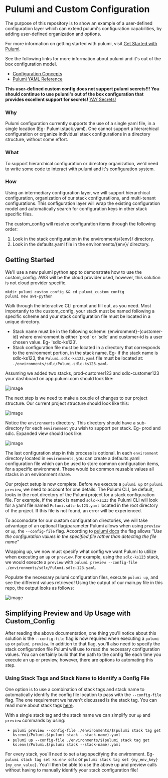 # Pulumi and Custom Configuration
The purpose of this repository is to show an example of a user-defined configuration layer which can extend pulumi's configuration capabilities, by adding user-defined organization and options.

For more information on getting started with pulumi, visit [Get Started with Pulumi](https://www.pulumi.com/docs/get-started/).

See the following links for more information about pulumi and it's out of the box configuration model.
- [Configuration Concepts](https://www.pulumi.com/docs/intro/concepts/config/)
- [Pulumi YAML Reference](https://www.pulumi.com/docs/reference/pulumi-yaml/)

**This user-defined custom config does not support pulumi secrets!!! You should continue to use pulumi's out of the box configuration that provides excellent support for secrets!**
[YAY Secrets!](https://www.pulumi.com/docs/intro/concepts/secrets/)

### Why
Pulumi configuration currently supports the use of a single yaml file, in a single location (Eg- Pulumi.stack.yaml). One cannot support a hierarchical configuration or organize individual stack configurations in a directory structure, without some effort.

### What
To support hierarchical configuration or directory organization, we'd need to write some code to interact with pulumi and it's configuration system.

### How
Using an intermediary configuration layer, we will support hierarchical configuration, organization of our stack configuratiions, and multi-tenant configurations. This configuration layer will wrap the existing configuration model and automatically search for configuration keys in other stack specific files.

The custom_config will resolve configuration items through the following order:
1. Look in the stack configuration in the environments/{env}/ directory.
2. Look in the defaults.yaml file in the environments/{env}/ directory.

## Getting Started
We'll use a new pulumi python app to demonstrate how to use the custom_config. AWS will be the cloud provider used, however, this solution is not cloud provider specific.

```mkdir pulumi_custom_config && cd pulumi_custom_config```  
```pulumi new aws-python```  

Walk through the interactive CLI prompt and fill out, as you need. Most importantly to the custom_config, your stack must be named following a specific scheme and your stack configuration file must be located in a unique directory. 
- Stack name must be in the following scheme: {environment}-{customer-id} where environment is either 'prod' or 'sdlc' and customer-id is a user chosen value. Eg- 'sdlc-ks123'.
- Stack configuration file must be located in a directory that corresponds to the environment portion, in the stack name. Eg- if the stack name is sdlc-ks123, the `Pulumi.sdlc-ks123.yaml` file must be located at: `./environments/sdlc/Pulumi.sdlc-ks123.yaml`.

Assuming we added two stacks, prod-customer123 and sdlc-customer123 your dashboard on app.pulumi.com should look like:

![image](https://user-images.githubusercontent.com/25461821/128745949-62c144bb-4548-49d0-8d16-eab440f2be8b.png)

The next step is we need to make a couple of changes to our project structure. Our current project structure should look like this:

![image](https://user-images.githubusercontent.com/25461821/128745809-9435fabb-bf4d-41b8-b84c-853c28ab38af.png)

Notice the `environments` directory. This directory should have a sub-directory for each `environment` you wish to support per stack. Eg- prod and sdlc. Expanded view should look like:

![image](https://user-images.githubusercontent.com/25461821/128746148-7c2ef4dd-325d-41d7-9567-6dc04e1961ee.png)

The last configuration step in this process is optional. In each `environment` directory located in `environments`, you can create a defaults.yaml configuration file which can be used to store common configuration items, for a specific environment. These would be common reusable values all stacks in an environment share.

Our project setup is now complete. Before we execute a `pulumi up` or `pulumi preview`, we need to account for one details. The Pulumi CLI, be default, looks in the root directory of the Pulumi project for a stack configuration file. For example, if the stack is named `sdlc-ks123` the Pulumi CLI will look for a yaml file named `Pulumi.sdlc-ks123.yaml` located in the root directory of the project. If this file is not found, an error will be experienced.

To accomodate for our custom configuration directories, we will take advantage of an optional flag/parameter Pulumi allows when using `preview` or `up`, the `--config-file` flag. According to [pulumi docs](https://www.pulumi.com/docs/reference/cli/pulumi_preview/) the flag allows _"Use the configuration values in the specified file rather than detecting the file name"_

Wrapping up, we now must specify what config we want Pulumi to utilize when executing an `up` or `preview`. For example, using the `sdlc-ks123` stack, we would exeucte a `preview` with `pulumi preview --config-file ./environments/sdlc/Pulumi.sdlc-123.yaml`.

Populate the necessary pulumi configuration files, execute ```pulumi up```, and see the different values retrieved! Using the output of our main.py file in this repo, the output looks as follows:

![image](https://user-images.githubusercontent.com/25461821/128747536-89f5ac73-f02d-4ff6-9958-0e884a056361.png)

## Simplifying Preview and Up Usage with Custom_Config
After reading the above documentation, one thing you'll notice about this solution is the `--config-file` flag is now required when executing a `pulumi up` or `pulumi preview`. In addition to that flag, you'll also need to specify the stack configuration file Pulumi will use to read the necessary configuration values. You can certainly build that the path to the config file each time you execute an up or preview, however,  there are options to automating this step.

### Using Stack Tags and Stack Name to Identify a Config File
One option is to use a combination of stack tags and stack name to automatically identify the config file location to pass with the `--config-file` flag. The one requirement we haven't discussed is the stack tag. You can read more about stack tags [here](https://www.pulumi.com/docs/reference/cli/pulumi_stack_tag/).  

With a single stack tag and the stack name we can simplify our `up` and `preview` commands by using:
- `pulumi preview --config-file ./environments/$(pulumi stack tag get ks:env)/Pulumi.$(pulumi stack --stack-name).yaml`
- `pulumi up --config-file ./environments/$(pulumi stack tag get ks:env)/Pulumi.$(pulumi stack --stack-name).yaml`

For every stack, you'll need to set a tag specifying the environment. Eg- `pulumi stack tag set ks:env sdlc` or `pulumi stack tag set {my_env_key} {my_env_value}`. You'll then be able to use the above up and preview calls without having to manually identify your stack configuration file! 
